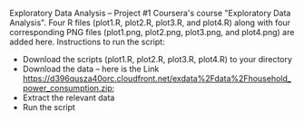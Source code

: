 
Exploratory Data Analysis – Project #1
Coursera's course "Exploratory Data Analysis". 
Four R files (plot1.R, plot2.R, plot3.R, and plot4.R) along with four corresponding PNG files (plot1.png, plot2.png, plot3.png, and plot4.png) are added here. 
Instructions to run the script:
* Download the scripts (plot1.R, plot2.R, plot3.R, plot4.R) to your directory
* Download the data – here is the  Link https://d396qusza40orc.cloudfront.net/exdata%2Fdata%2Fhousehold_power_consumption.zip;
* Extract the relevant data
* Run the script
